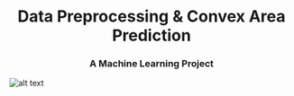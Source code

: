 

<h1 align="center">Data Preprocessing & Convex Area Prediction</h1>
<h3 align="center">A Machine Learning Project</h3>

![alt text](![image](https://user-images.githubusercontent.com/104510947/192190335-1338793a-521d-4c6a-b0c4-1fe39306e6b8.png)
)
